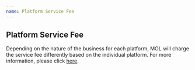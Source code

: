 ```yaml
---
name: Platform Service Fee
---
```


## Platform Service Fee

Depending on the nature of the business for each platform, MOL will charge the service fee differently based on the individual platform. For more information, please click [here](http://www.emarineonline.com).
